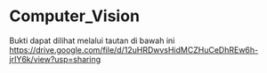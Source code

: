 # Computer_Vision
Bukti dapat dilihat melalui tautan di bawah ini
https://drive.google.com/file/d/12uHRDwvsHidMCZHuCeDhREw6h-jrIY6k/view?usp=sharing

